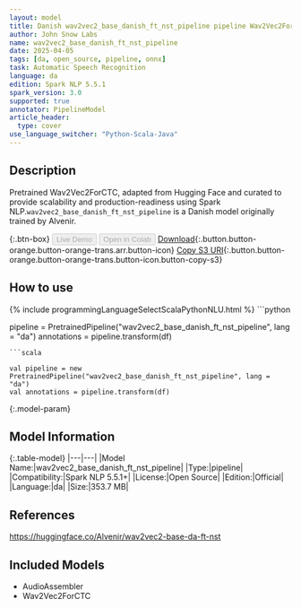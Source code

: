 ```yaml
---
layout: model
title: Danish wav2vec2_base_danish_ft_nst_pipeline pipeline Wav2Vec2ForCTC from Alvenir
author: John Snow Labs
name: wav2vec2_base_danish_ft_nst_pipeline
date: 2025-04-05
tags: [da, open_source, pipeline, onnx]
task: Automatic Speech Recognition
language: da
edition: Spark NLP 5.5.1
spark_version: 3.0
supported: true
annotator: PipelineModel
article_header:
  type: cover
use_language_switcher: "Python-Scala-Java"
---
```


## Description

Pretrained Wav2Vec2ForCTC, adapted from Hugging Face and curated to provide scalability and production-readiness using Spark NLP.`wav2vec2_base_danish_ft_nst_pipeline` is a Danish model originally trained by Alvenir.

{:.btn-box}
<button class="button button-orange" disabled>Live Demo</button>
<button class="button button-orange" disabled>Open in Colab</button>
[Download](https://s3.amazonaws.com/auxdata.johnsnowlabs.com/public/models/wav2vec2_base_danish_ft_nst_pipeline_da_5.5.1_3.0_1743815848559.zip){:.button.button-orange.button-orange-trans.arr.button-icon}
[Copy S3 URI](s3://auxdata.johnsnowlabs.com/public/models/wav2vec2_base_danish_ft_nst_pipeline_da_5.5.1_3.0_1743815848559.zip){:.button.button-orange.button-orange-trans.button-icon.button-copy-s3}

## How to use



<div class="tabs-box" markdown="1">
{% include programmingLanguageSelectScalaPythonNLU.html %}
```python

pipeline = PretrainedPipeline("wav2vec2_base_danish_ft_nst_pipeline", lang = "da")
annotations =  pipeline.transform(df)   

```
```scala

val pipeline = new PretrainedPipeline("wav2vec2_base_danish_ft_nst_pipeline", lang = "da")
val annotations = pipeline.transform(df)

```
</div>

{:.model-param}
## Model Information

{:.table-model}
|---|---|
|Model Name:|wav2vec2_base_danish_ft_nst_pipeline|
|Type:|pipeline|
|Compatibility:|Spark NLP 5.5.1+|
|License:|Open Source|
|Edition:|Official|
|Language:|da|
|Size:|353.7 MB|

## References

https://huggingface.co/Alvenir/wav2vec2-base-da-ft-nst

## Included Models

- AudioAssembler
- Wav2Vec2ForCTC